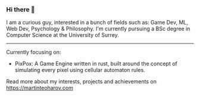 ### Hi there 👋

I am a curious guy, interested in a bunch of fields such as: Game Dev, ML, Web Dev, Psychology & Philosophy.
I'm currently pursuing a BSc degree in Computer Science at the University of Surrey.

---
Currently focusing on:
- PixPox: A Game Engine written in rust, built around the concept of simulating every pixel using cellular automaton rules.

Read more about my interests, projects and achievements on https://martinteoharov.com

<!--
**martinteoharov/martinteoharov** is a ✨ _special_ ✨ repository because its `README.md` (this file) appears on your GitHub profile.

Here are some ideas to get you started:

- 🔭 I’m currently working on ...
- 🌱 I’m currently learning ...
- 👯 I’m looking to collaborate on ...
- 🤔 I’m looking for help with ...
- 💬 Ask me about ...
- 📫 How to reach me: ...
- 😄 Pronouns: ...
- ⚡ Fun fact: ...
-->
